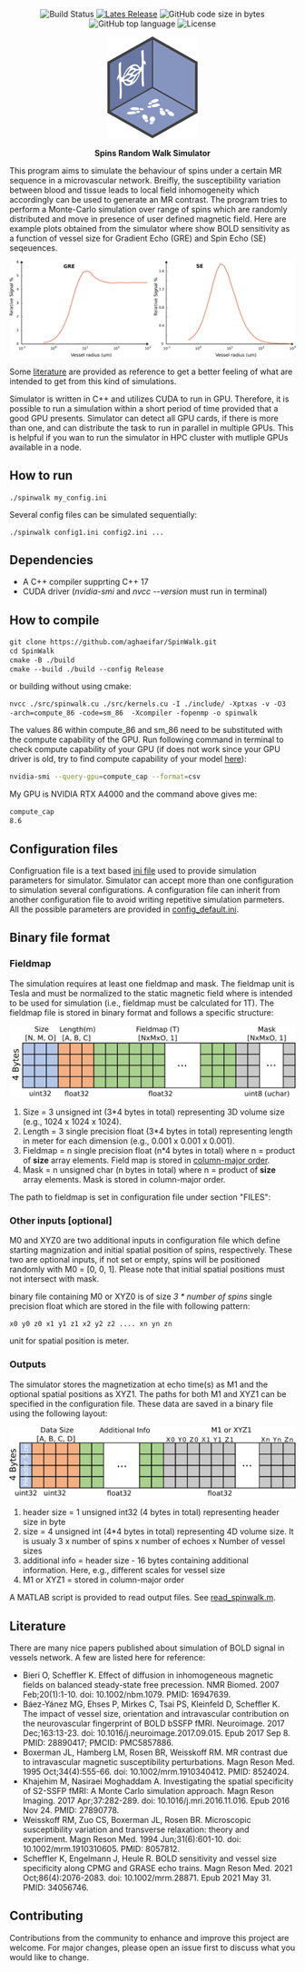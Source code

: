 

<div align="center">

![Build Status](https://github.com/aghaeifar/SpinWalk/workflows/CMake/badge.svg)
[![Lates Release](https://img.shields.io/github/v/release/aghaeifar/SpinWalk)](https://github.com/aghaeifar/SpinWalk/releases)
![GitHub code size in bytes](https://img.shields.io/github/languages/code-size/aghaeifar/SpinWalk)
![GitHub top language](https://img.shields.io/github/languages/top/aghaeifar/SpinWalk)
![License](https://img.shields.io/github/license/aghaeifar/SpinWalk)

</div>

<p align="center">
  <a href="https://github.com/aghaeifar/SpinWalk">
    <img src="doc/img/logo.png" alt="MC/DC logo" width="160" height="180">
  </a>
</p>

<p align="center">
   <strong>Spins Random Walk Simulator</strong>
  <br>
</p>


This program aims to simulate the behaviour of spins under a certain MR sequence in a microvascular network. Breifly, the susceptibility variation between blood and tissue leads to local field inhomogeneity which accordingly can be used to generate an MR contrast. The program tries to perform a Monte-Carlo simulation over range of spins which are randomly distributed and move in presence of user defined magnetic field. Here are example plots obtained from the simulator where show BOLD sensitivity as a function of vessel size for Gradient Echo (GRE) and Spin Echo (SE) seqeuences.

![](./doc/img/gre_se.jpg )

Some [literature](#Literature) are provided as reference to get a better feeling of what are intended to get from this kind of simulations.

Simulator is written in C++ and utilizes CUDA to run in GPU. Therefore, it is possible to run a simulation within a short period of time provided that a good GPU presents. Simulator can detect all GPU cards, if there is more than one, and can distribute the task to run in parallel in multiple GPUs. This is helpful if you wan to run the simulator in HPC cluster with mutliple GPUs available in a node.

## How to run
```
./spinwalk my_config.ini 
```
Several config files can be simulated sequentially:
```
./spinwalk config1.ini config2.ini ...
```

## Dependencies
- A C++ compiler supprting C++ 17
- CUDA driver (*nvidia-smi* and *nvcc --version* must run in terminal)
## How to compile

```
git clone https://github.com/aghaeifar/SpinWalk.git
cd SpinWalk
cmake -B ./build
cmake --build ./build --config Release
```
or building without using cmake:
```
nvcc ./src/spinwalk.cu ./src/kernels.cu -I ./include/ -Xptxas -v -O3  -arch=compute_86 -code=sm_86  -Xcompiler -fopenmp -o spinwalk
```
The values 86 within compute_86 and sm_86 need to be substituted with the compute capability of the GPU. Run following command in terminal to check compute capability of your GPU  (if does not work since your GPU driver is old, try to find compute capability of your model [here](https://developer.nvidia.com/cuda-gpus)):
```bash 
nvidia-smi --query-gpu=compute_cap --format=csv
```
My GPU is NVIDIA RTX A4000 and the command above gives me:
```
compute_cap
8.6
```

## Configuration files
Configruation file is a text based [ini file](https://en.wikipedia.org/wiki/INI_file) used to provide simulation parameters for simulator. Simulator can accept more than one configuration to simulation several configurations. A configuration file can inherit from another configuration file to avoid writing repetitive simulation parmeters. All the possible parameters are provided in [config_default.ini](./config/config_default.ini). 

## Binary file format
### Fieldmap
The simulation requires at least one fieldmap and mask. The fieldmap unit is Tesla and must be normalized to the static magnetic field where is intended to be used for simulation (i.e., fieldmap must be calculated for 1T). The fieldmap file is stored in binary format and follows a specific structure:

![](./doc/img/fieldmap_memory_layout.png)

1. Size = 3 unsigned int (3*4 bytes in total) representing 3D volume size (e.g., 1024 x 1024 x 1024).
2. Length = 3 single precision float (3*4 bytes in total) representing length in meter for each dimension (e.g., 0.001 x 0.001 x 0.001).
3. Fieldmap = n single precision float (n*4 bytes in total) where n = product of **size** array elements. Field map is stored in [column-major order](https://en.wikipedia.org/wiki/Row-_and_column-major_order).
4. Mask =  n unsigned char (n bytes in total) where n = product of **size** array elements. Mask is stored in column-major order.

The path to fieldmap is set in configuration file under section "FILES":


### Other inputs [optional]
M0 and XYZ0 are two additional inputs in configuration file which define starting magnization and initial spatial position of spins, respectively. These two are optional inputs, if not set or empty, spins will be positioned randomly with M0 = [0, 0, 1]. Please note that initial spatial positions must not intersect with mask. 

binary file containing M0 or XYZ0 is of size *3 * number of spins* single precision float which are stored in the file with following pattern:
```
x0 y0 z0 x1 y1 z1 x2 y2 z2 .... xn yn zn
```
unit for spatial position is meter.

### Outputs
The simulator stores the magnetization at echo time(s) as M1 and the optional spatial positions as XYZ1. The paths for both M1 and XYZ1 can be specified in the configuration file. These data are saved in a binary file using the following layout:

![](./doc/img/M1XYZ1_memory_layout.png)

1. header size = 1 unsigned int32 (4 bytes in total) representing header size in byte
2. size = 4 unsigned int (4*4 bytes in total) representing 4D volume size. It is usualy 3 x number of spins x number of echoes x Number of vessel sizes
3. additional info = header size - 16 bytes containing additional information. Here, e.g., different scales for vessel size
4. M1 or XYZ1 = stored in column-major order

A MATLAB script is provided to read output files. See [read_spinwalk.m](./matlab/read_spinwalk.m).

## Literature
There are many nice papers published about simulation of BOLD signal in vessels network. A few are listed here for reference:

- Bieri O, Scheffler K. Effect of diffusion in inhomogeneous magnetic fields on balanced steady-state free precession. NMR Biomed. 2007 Feb;20(1):1-10. doi: 10.1002/nbm.1079. PMID: 16947639.
- Báez-Yánez MG, Ehses P, Mirkes C, Tsai PS, Kleinfeld D, Scheffler K. The impact of vessel size, orientation and intravascular contribution on the neurovascular fingerprint of BOLD bSSFP fMRI. Neuroimage. 2017 Dec;163:13-23. doi: 10.1016/j.neuroimage.2017.09.015. Epub 2017 Sep 8. PMID: 28890417; PMCID: PMC5857886.
- Boxerman JL, Hamberg LM, Rosen BR, Weisskoff RM. MR contrast due to intravascular magnetic susceptibility perturbations. Magn Reson Med. 1995 Oct;34(4):555-66. doi: 10.1002/mrm.1910340412. PMID: 8524024.
- Khajehim M, Nasiraei Moghaddam A. Investigating the spatial specificity of S2-SSFP fMRI: A Monte Carlo simulation approach. Magn Reson Imaging. 2017 Apr;37:282-289. doi: 10.1016/j.mri.2016.11.016. Epub 2016 Nov 24. PMID: 27890778.
- Weisskoff RM, Zuo CS, Boxerman JL, Rosen BR. Microscopic susceptibility variation and transverse relaxation: theory and experiment. Magn Reson Med. 1994 Jun;31(6):601-10. doi: 10.1002/mrm.1910310605. PMID: 8057812.
- Scheffler K, Engelmann J, Heule R. BOLD sensitivity and vessel size specificity along CPMG and GRASE echo trains. Magn Reson Med. 2021 Oct;86(4):2076-2083. doi: 10.1002/mrm.28871. Epub 2021 May 31. PMID: 34056746.


## Contributing

Contributions from the community to enhance and improve this project are welcome. For major changes, please open an issue first to discuss what you would like to change.
